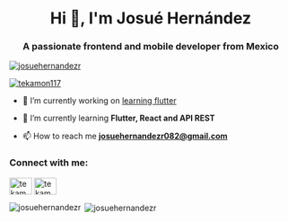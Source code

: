 <h1 align="center">Hi 👋, I'm Josué Hernández</h1>
<h3 align="center">A passionate frontend and mobile developer from Mexico</h3>

<p align="left"> <a href="https://github.com/ryo-ma/github-profile-trophy"><img src="https://github-profile-trophy.vercel.app/?username=josuehernandezr" alt="josuehernandezr" /></a></p>
<p align="left"> <a href="https://twitter.com/tekamon117" target="blank"><img src="https://img.shields.io/twitter/follow/tekamon117?logo=twitter&style=for-the-badge" alt="tekamon117" /></a> </p>

- 🔭 I’m currently working on [learning flutter](https://github.com/JosueHernandezR/formulario_bloc)

- 🌱 I’m currently learning **Flutter, React and API REST**

- 📫 How to reach me **josuehernandezr082@gmail.com**

<p align="left">
<h3 align="left">Connect with me:</h3>
<a href="https://twitter.com/tekamon117" target="blank"><img align="center" src="https://cdn.jsdelivr.net/npm/simple-icons@3.0.1/icons/twitter.svg" alt="tekamon117" height="30" width="40" /></a>
<a href="https://instagram.com/tekamon007" target="blank"><img align="center" src="https://cdn.jsdelivr.net/npm/simple-icons@3.0.1/icons/instagram.svg" alt="tekamon007" height="30" width="40" /></a>
</p>

<p><img align="left" src="https://github-readme-stats.vercel.app/api/top-langs/?username=josuehernandezr&layout=compact" alt="josuehernandezr" /></p>

<p>&nbsp;<img align="center" src="https://github-readme-stats.vercel.app/api?username=josuehernandezr&show_icons=true" alt="josuehernandezr" /></p>
